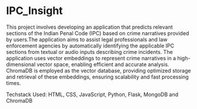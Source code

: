 # IPC_Insight


This project involves developing an application that predicts relevant sections of the Indian Penal Code (IPC) based on crime narratives provided by users.The application aims to assist legal professionals and law enforcement agencies by automatically identifying the applicable IPC sections from textual or audio inputs describing crime incidents. The application uses vector embeddings to represent crime narratives in a high-dimensional vector space, enabling efficient and accurate analysis. ChromaDB is employed as the vector database, providing optimized storage and retrieval of these embeddings, ensuring scalability and fast processing times.

Techstack Used: HTML, CSS, JavaScript, Python, Flask, MongoDB and ChromaDB

